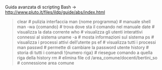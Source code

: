 Guida avanzata di scripting Bash -> http://www.pluto.it/files/ildp/guide/abs/index.html

> clear # pulizia interfaccia
> man {nome programma} # manuale shell
> man -wa {comando} # trova dove sta il comando nel manuale
> date # visualizza la data corrente
> who # visualizza gli utenti interattivi connessi al sistema
> uname -a # mosta informazioni sul sistema
> ps # visualizza i processi attivi dell’utente
> ps ef # visualizza tutti i processi
> man passwd # permette di cambiare la password utente
> history # storia di tutti i comandi 
> !{numero riga} # riesegue comando a quella riga della history
> rm # elimina file
> cd /area_comune/docenti/bertini_so # connessione area comune


